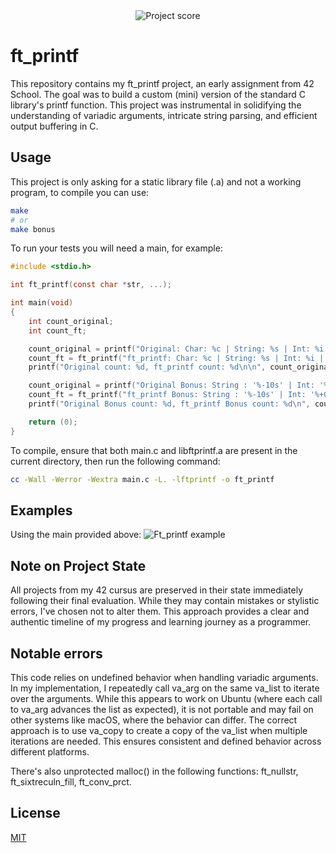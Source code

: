 <div align="center">
  <img src="https://i.ibb.co/cmF80PB/image.png" alt="Project score">
</div>

# ft_printf

This repository contains my ft_printf project, an early assignment from 42 School. The goal was to build a custom (mini) version of the standard C library's printf function. This project was instrumental in solidifying the understanding of variadic arguments, intricate string parsing, and efficient output buffering in C. 

## Usage

This project is only asking for a static library file (.a) and not a working program, to compile you can use:

```Bash
make
# or
make bonus
```

To run your tests you will need a main, for example:

```C
#include <stdio.h>

int ft_printf(const char *str, ...);

int main(void)
{
    int count_original;
    int count_ft;

    count_original = printf("Original: Char: %c | String: %s | Int: %i | Hex: %x | Percent: %%\n", 'A', "Test String", 12345, 6789);
    count_ft = ft_printf("ft_printf: Char: %c | String: %s | Int: %i | Hex: %x | Percent: %%\n", 'A', "Test String", 12345, 6789) - 1; // minus one to account for the extra char: "Original" vs "ft_printf"
    printf("Original count: %d, ft_printf count: %d\n\n", count_original, count_ft);

    count_original = printf("Original Bonus: String : '%-10s' | Int: '%+05d' | Hex: '%#x'\n", "Hello", 42, 255);
    count_ft = ft_printf("ft_printf Bonus: String : '%-10s' | Int: '%+05d' | Hex: '%#x'\n", "Hello", 42, 255) - 1; // minus one to account for the extra char: "Original" vs "ft_printf"
    printf("Original Bonus count: %d, ft_printf Bonus count: %d\n", count_original, count_ft);

    return (0);
}
```

To compile, ensure that both main.c and libftprintf.a are present in the current directory, then run the following command:
```Bash
cc -Wall -Werror -Wextra main.c -L. -lftprintf -o ft_printf
```

## Examples

Using the main provided above: 
![Ft_printf example](https://i.ibb.co/GfhMx7dc/image.png)

## Note on Project State

All projects from my 42 cursus are preserved in their state immediately following their final evaluation. While they may contain mistakes or stylistic errors, I've chosen not to alter them. This approach provides a clear and authentic timeline of my progress and learning journey as a programmer.

## Notable errors

This code relies on undefined behavior when handling variadic arguments. In my implementation, I repeatedly call va_arg on the same va_list to iterate over the arguments. While this appears to work on Ubuntu (where each call to va_arg advances the list as expected), it is not portable and may fail on other systems like macOS, where the behavior can differ. The correct approach is to use va_copy to create a copy of the va_list when multiple iterations are needed. This ensures consistent and defined behavior across different platforms.

There's also unprotected malloc() in the following functions: ft_nullstr, ft_sixtreculn_fill, ft_conv_prct.

## License

[MIT](https://choosealicense.com/licenses/mit/)
